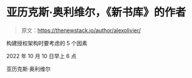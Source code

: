 # 亚历克斯·奥利维尔，《新书库》的作者

> 原文：<https://thenewstack.io/author/alexolivier/>

构建授权架构时要考虑的 5 个因素

2022 年 10 月 10 日早上 6 点

亚历克斯·奥利维尔